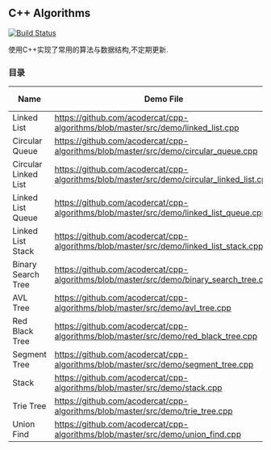 ## C++ Algorithms
[![Build Status](https://travis-ci.org/acodercat/cpp-algorithms.svg?branch=master)](https://travis-ci.org/acodercat/cpp-algorithms)

使用C++实现了常用的算法与数据结构,不定期更新.

### 目录

| Name | Demo File | Header File | Is Completed |
|------|------|------|------|
|Linked List|https://github.com/acodercat/cpp-algorithms/blob/master/src/demo/linked_list.cpp|https://github.com/acodercat/cpp-algorithms/blob/master/include/linked_list.h| Y |
|Circular Queue|https://github.com/acodercat/cpp-algorithms/blob/master/src/demo/circular_queue.cpp|https://github.com/acodercat/cpp-algorithms/blob/master/include/circular_queue.h| Y |
|Circular Linked List|https://github.com/acodercat/cpp-algorithms/blob/master/src/demo/circular_linked_list.cpp|https://github.com/acodercat/cpp-algorithms/blob/master/include/circular_linked_list.h| Y |
|Linked List Queue|https://github.com/acodercat/cpp-algorithms/blob/master/src/demo/linked_list_queue.cpp|https://github.com/acodercat/cpp-algorithms/blob/master/include/linked_list_queue.h| Y |
|Linked List Stack|https://github.com/acodercat/cpp-algorithms/blob/master/src/demo/linked_list_stack.cpp|https://github.com/acodercat/cpp-algorithms/blob/master/include/linked_list_stack.h| Y |
|Binary Search Tree|https://github.com/acodercat/cpp-algorithms/blob/master/src/demo/binary_search_tree.cpp|https://github.com/acodercat/cpp-algorithms/blob/master/include/binary_search_tree.h| Y |
|AVL Tree|https://github.com/acodercat/cpp-algorithms/blob/master/src/demo/avl_tree.cpp|https://github.com/acodercat/cpp-algorithms/blob/master/include/avl_tree.h| Y |
|Red Black Tree|https://github.com/acodercat/cpp-algorithms/blob/master/src/demo/red_black_tree.cpp|https://github.com/acodercat/cpp-algorithms/blob/master/include/red_black_tree.h| Y |
|Segment Tree|https://github.com/acodercat/cpp-algorithms/blob/master/src/demo/segment_tree.cpp|https://github.com/acodercat/cpp-algorithms/blob/master/include/segment_tree.h| Y |
|Stack|https://github.com/acodercat/cpp-algorithms/blob/master/src/demo/stack.cpp|https://github.com/acodercat/cpp-algorithms/blob/master/include/stack.h| Y |
|Trie Tree|https://github.com/acodercat/cpp-algorithms/blob/master/src/demo/trie_tree.cpp|https://github.com/acodercat/cpp-algorithms/blob/master/include/trie_tree.h| Y |
|Union Find|https://github.com/acodercat/cpp-algorithms/blob/master/src/demo/union_find.cpp|https://github.com/acodercat/cpp-algorithms/blob/master/include/union_find.h| Y |